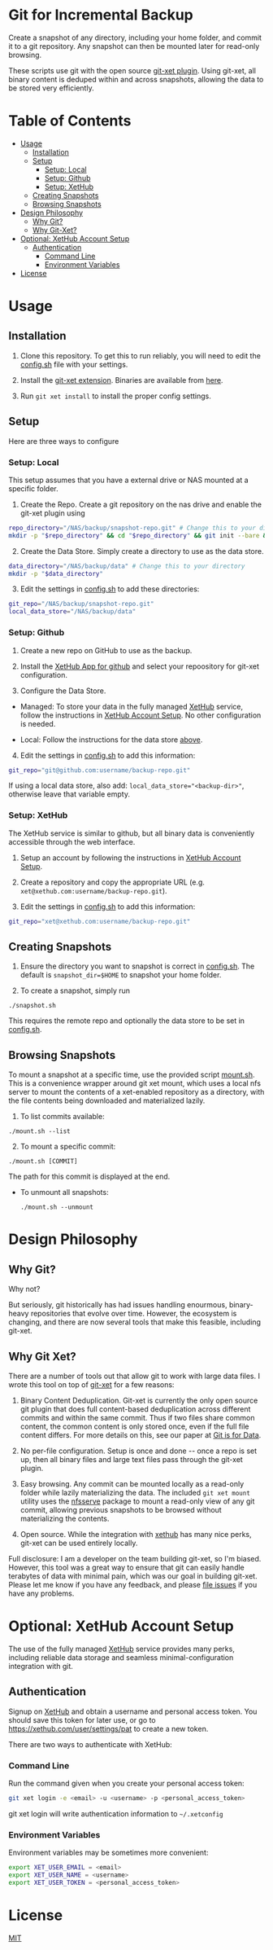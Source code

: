 # Git for Incremental Backup

Create a snapshot of any directory, including your home folder, and commit it to a git repository.  Any snapshot can then be mounted later for read-only browsing.  

These scripts use git with the open source [git-xet plugin](https://github.com/xetdata/xet-core).  Using git-xet, all binary content is deduped within and across snapshots, allowing the data to be stored very efficiently.

# Table of Contents

* [Usage](#usage)
  * [Installation](#installation)
  * [Setup](#setup)
    * [Setup: Local](#setup-local)
    * [Setup: Github](#setup-github)
    * [Setup: XetHub](#setup-xethub)
  * [Creating Snapshots](#creating-snapshots)
  * [Browsing Snapshots](#browsing-snapshots)
* [Design Philosophy](#design-philosophy)
  * [Why Git?](#why-git)
  * [Why Git-Xet?](#why-git-xet)
* [Optional: XetHub Account Setup](#optional-xethub-account-setup)
  * [Authentication](#authentication)
    * [Command Line](#command-line)
    * [Environment Variables](#environment-variables)
* [License](#license)

# Usage

## Installation

1. Clone this repository.  To get this to run reliably, you will need to edit the [config.sh](config.sh) file with your settings. 

2. Install the [git-xet extension](https://github.com/xetdata/xet-core).  Binaries are available from [here](https://github.com/xetdata/xet-tools/releases).  

3. Run `git xet install` to install the proper config settings.

## Setup

Here are three ways to configure 

### Setup: Local

This setup assumes that you have a external drive or NAS mounted at a specific folder.  

1. Create the Repo.  Create a git repository on the nas drive and enable the git-xet plugin using 
     
```sh
repo_directory="/NAS/backup/snapshot-repo.git" # Change this to your directory
mkdir -p "$repo_directory" && cd "$repo_directory" && git init --bare && git xet init
``` 

2. Create the Data Store.   Simply create a directory to use as the data store.

```sh
data_directory="/NAS/backup/data" # Change this to your directory
mkdir -p "$data_directory" 
```

3. Edit the settings in [config.sh](config.sh) to add these directories:

```sh
git_repo="/NAS/backup/snapshot-repo.git"
local_data_store="/NAS/backup/data"
```

### Setup: Github

1. Create a new repo on GitHub to use as the backup.

2. Install the [XetHub App for github](https://about.xethub.com/product/integrations/github) and select your repoository for git-xet configuration.

3. Configure the Data Store.

  - Managed: To store your data in the fully managed [XetHub](https://about.xethub.com) service, follow the instructions in [XetHub Account Setup](#optional-xethub-account-setup).  No other configuration is needed. 

  - Local: Follow the instructions for the data store [above](#setup-local). 

4. Edit the settings in [config.sh](config.sh) to add this information:

```sh
git_repo="git@github.com:username/backup-repo.git"
```

If using a local data store, also add: `local_data_store="<backup-dir>"`, otherwise leave that variable empty.

### Setup: XetHub

The XetHub service is similar to github, but all binary data is conveniently accessible through the web interface.

1. Setup an account by following the instructions in [XetHub Account Setup](#optional-xethub-account-setup).  

2. Create a repository and copy the appropriate URL (e.g. `xet@xethub.com:username/backup-repo.git`).

3. Edit the settings in [config.sh](config.sh) to add this information:

```sh
git_repo="xet@xethub.com:username/backup-repo.git"
``` 

## Creating Snapshots

1. Ensure the directory you want to snapshot is correct in [config.sh](config.sh).  The default is `snapshot_dir=$HOME` to snapshot your home folder.

2. To create a snapshot, simply run

```
./snapshot.sh
```

This requires the remote repo and optionally the data store to be set in [config.sh](config.sh).

## Browsing Snapshots

To mount a snapshot at a specific time, use the provided script [mount.sh](mount.sh).  This is a 
convenience wrapper around git xet mount, which uses a local nfs server to mount the contents of a xet-enabled repository as a directory, with the file contents being downloaded and materialized lazily.

1. To list commits available: 

  ```
  ./mount.sh --list
  ```

2. To mount a specific commit: 

  ```
  ./mount.sh [COMMIT]
  ```
 
  The path for this commit is displayed at the end. 

- To unmount all snapshots:

  ```
  ./mount.sh --unmount 
  ```

# Design Philosophy

## Why Git?

Why not?  

But seriously, git historically has had issues handling enourmous, binary-heavy repositories that evolve over time.  However, the ecosystem is changing, and there are now several tools that make this feasible, including git-xet. 

## Why Git Xet?

There are a number of tools out that allow git to work with large data files.  I wrote this tool on top of [git-xet](https://github.com/xetdata/xet-core) for a few reasons:  

1. Binary Content Deduplication. Git-xet is currently the only open source git plugin that does full content-based deduplication across different commits and within the same commit.  Thus if two files share common content, the common content is only stored once, even if the full file content differs.  For more details on this, see our paper at [Git is for Data](https://www.cidrdb.org/cidr2023/papers/p43-low.pdf).

2. No per-file configuration.  Setup is once and done -- once a repo is set up, then all binary files and large text files pass through the git-xet plugin.

3. Easy browsing.  Any commit can be mounted locally as a read-only folder while lazily materializing the data.  The included `git xet mount` utility uses the [nfsserve](https://github.com/xetdata/nfsserve) package to mount a read-only view of any git commit, allowing previous snapshots to be browsed without materializing the contents.

4. Open source.  While the integration with [xethub](about.xethub.com) has many nice perks, git-xet can be used entirely locally.

Full disclosure:  I am a developer on the team building git-xet, so I'm biased.  However, this tool was a great way to ensure that git can easily handle terabytes of data with minimal pain, which was our goal in building git-xet.  Please let me know if you have any feedback, and please [file issues](https://github.com/xetdata/xet-core/issues) if you have any problems. 

# Optional: XetHub Account Setup

The use of the fully managed [XetHub](about.xethub.com) service provides many perks, including reliable data storage and seamless minimal-configuration integration with git.

## Authentication

Signup on [XetHub](https://xethub.com/user/sign_up) and obtain a username and personal access token. You should save this token for later use, or go to https://xethub.com/user/settings/pat to create a new token. 

There are two ways to authenticate with XetHub:

### Command Line

Run the command given when you create your personal access token:

```bash
git xet login -e <email> -u <username> -p <personal_access_token>
```
git xet login will write authentication information to `~/.xetconfig`

### Environment Variables

Environment variables may be sometimes more convenient:

```bash
export XET_USER_EMAIL = <email>
export XET_USER_NAME = <username>
export XET_USER_TOKEN = <personal_access_token>
```

# License

[MIT](LICENSE)
